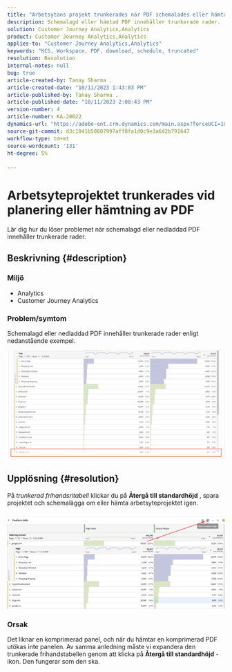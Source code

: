 ```yaml
---
title: "Arbetsytans projekt trunkerades när PDF schemalades eller hämtades"
description: Schemalagd eller hämtad PDF innehåller trunkerade rader.
solution: Customer Journey Analytics,Analytics
product: Customer Journey Analytics,Analytics
applies-to: "Customer Journey Analytics,Analytics"
keywords: "KCS, Workspace, PDF, download, schedule, truncated"
resolution: Resolution
internal-notes: null
bug: true
article-created-by: Tanay Sharma .
article-created-date: "10/11/2023 1:43:03 PM"
article-published-by: Tanay Sharma .
article-published-date: "10/11/2023 2:08:43 PM"
version-number: 4
article-number: KA-20022
dynamics-url: "https://adobe-ent.crm.dynamics.com/main.aspx?forceUCI=1&pagetype=entityrecord&etn=knowledgearticle&id=17267216-3c68-ee11-9ae7-6045bd0063aa"
source-git-commit: d3c1841b50007997aff8fa1d0c9e3a6d2b791647
workflow-type: tm+mt
source-wordcount: '131'
ht-degree: 5%

---
```


# Arbetsyteprojektet trunkerades vid planering eller hämtning av PDF


Lär dig hur du löser problemet när schemalagd eller nedladdad PDF innehåller trunkerade rader.

## Beskrivning {#description}


### Miljö

- Analytics 
- Customer Journey Analytics




### Problem/symtom

Schemalagd eller nedladdad PDF innehåller trunkerade rader enligt nedanstående exempel.

![](assets/___18267216-3c68-ee11-9ae7-6045bd0063aa___.png)


## Upplösning {#resolution}


På *trunkerad frihandsritabell* klickar du på <b>Återgå till standardhöjd</b> , spara projektet och schemalägga om eller hämta arbetsyteprojektet igen.

![](assets/e9fea250-d7fc-ec11-82e5-000d3a3b090d.png)

### Orsak

Det liknar en komprimerad panel, och när du hämtar en komprimerad PDF utökas inte panelen.
Av samma anledning måste vi expandera den trunkerade frihandstabellen genom att klicka på <b>Återgå till standardhöjd</b> -ikon. Den fungerar som den ska.
